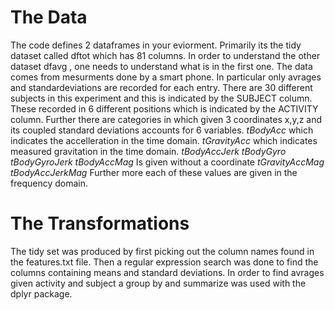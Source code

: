 # The Data
The code defines 2 dataframes in your eviorment. Primarily its the tidy dataset called dftot which has 81 columns. In order to understand the other dataset dfavg , one needs to understand what is in the first one.
The data comes from mesurments done by a smart phone. In particular only avrages and standardeviations are recorded for each entry. There are 30 different subjects in this experiment and this is indicated by the SUBJECT column. These recorded in 6 different positions which is indicated by the ACTIVITY column. Further there are categories in which  given 3 coordinates x,y,z and its coupled standard deviations  accounts for 6 variables.
*tBodyAcc* which indicates the accelleration in the time domain. 
*tGravityAcc* which indicates measured gravitation in the time domain.
*tBodyAccJerk*
*tBodyGyro*
*tBodyGyroJerk*
*tBodyAccMag* Is given without a coordinate
*tGravityAccMag*
*tBodyAccJerkMag*
Further more each of these values are given in the frequency domain.
# The Transformations
The tidy set was produced by first picking out the column names found in the features.txt file. Then a regular expression search was done to find the columns containing means and standard deviations.
In order to find avrages given activity and subject a group by and summarize was used with the dplyr package.
